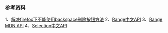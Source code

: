### 参考资料
1、[解决firefox下不能使用backspace删除按钮方法](http://stackoverflow.com/questions/17890568/contenteditable-div-backspace-and-deleting-text-node-problems/18069930#18069930)
2、[Range中文API](http://www.cnblogs.com/rainman/archive/2011/02/28/1967488.html)
3、[Range MDN API](https://developer.mozilla.org/zh-CN/docs/Web/API/Range)
4、[Selection中文API](https://developer.mozilla.org/zh-CN/docs/Web/API/Selection)